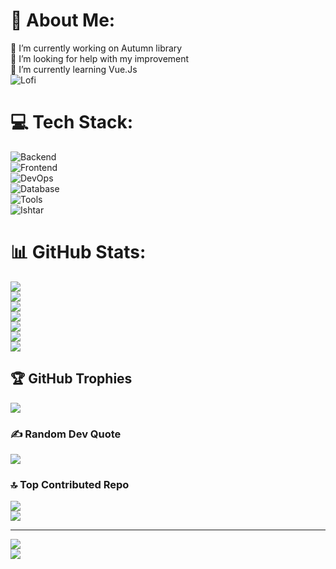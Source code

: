 # 💫 About Me:
🔭 I’m currently working on Autumn library<br/>
🤝 I’m looking for help with my improvement<br/>
🌱 I’m currently learning Vue.Js<br/>
![Lofi](https://user-images.githubusercontent.com/74038190/212750155-3ceddfbd-19d3-40a3-87af-8d329c8323c4.gif)<br/>
# 💻 Tech Stack:
![Backend](https://github-readme-tech-stack.vercel.app/api/cards?title=Backend&lineCount=1&theme=tokyonight&line1=dotnet%2C.NET%2C512BD4%3Bpython%2CPYTHON%2C3776AB%3Bcplusplus%2CC%2B%2B%2C00599C%3BJAVA%2CJAVA%2Cffffff%3B)<br/>
![Frontend](https://github-readme-tech-stack.vercel.app/api/cards?title=Frontend&lineCount=1&theme=tokyonight&line1=javascript%2CJS%2CF7DF1E%3Bvuedotjs%2CVue.js%2C4FC08D%3Bblazor%2CBlazor%2C512BD4%3Bhtml5%2CHTML%2CE34F26%3Bcss3%2CCSS%2C1572B6%3B)<br/>
![DevOps](https://github-readme-tech-stack.vercel.app/api/cards?title=DevOps&lineCount=1&theme=tokyonight&line1=nginx%2CNGINX%2C009639%3Bdocker%2CDocker%2C2496ED%3Bkubernetes%2CKubernetes%2C326CE5%3B)<br/>
![Database](https://github-readme-tech-stack.vercel.app/api/cards?title=Database&lineCount=1&theme=tokyonight&line1=postgresql%2Cpostgresql%2C4169E1%3Bmariadb%2Cmariadb%2C003545%3Bmysql%2Cmysql%2C4479A1%3B)<br/>
![Tools](https://github-readme-tech-stack.vercel.app/api/cards?title=Tools&lineCount=4&theme=tokyonight&line1=nginxproxymanager%2CNPM%2CF15833%3Bportainer%2Cportainer%2C13BEF9%3Bcloudflare%2Ccloudflare%2CF38020%3Bgit%2Cgit%2CF05032%3B&line2=elastic%2Celastic%2C005571%3Bredis%2Credis%2CFF4438%3Bcaddy%2Ccaddy%2C1F88C0%3Bminio%2Cminio%2CC72E49%3B&line3=figma%2Cfigma%2CF24E1E%3Bgitea%2Cgitea%2C609926%3Bpostman%2Cpostman%2CFF6C37%3Bopensearch%2Copensearch%2C005EB8%3B&line4=swagger%2Cswagger%2C85EA2D%3Binsomnia%2Cinsomnia%2C4000BF%3Btermius%2Ctermius%2C000000%3B)<br/>
![Ishtar](https://media1.tenor.com/m/jLlLjN5ZlJUAAAAd/fate-grand-order-babylonia-ishtar.gif)<br/>
# 📊 GitHub Stats:
![](https://github-profile-summary-cards.vercel.app/api/cards/profile-details?username=elar1s&theme=tokyonight)<br/>
![](https://github-readme-stats.vercel.app/api?username=elar1s&theme=tokyonight&hide_border=true&include_all_commits=true&count_private=true)<br/>
![](https://github-profile-summary-cards.vercel.app/api/cards/repos-per-language?username=elar1s&theme=tokyonight&exclude=)<br/>
![](https://github-profile-summary-cards.vercel.app/api/cards/most-commit-language?username=elar1s&theme=tokyonight&exclude=)<br/>
![](https://github-readme-streak-stats.herokuapp.com/?user=elar1s&theme=tokyonight&hide_border=true)<br/>
![](https://github-readme-stats.vercel.app/api/top-langs/?username=elar1s&theme=tokyonight&hide_border=true&include_all_commits=true&count_private=true&layout=compact)<br/>
![](https://media1.tenor.com/m/gKgsJGgyAFcAAAAd/fate-grand-order-babylonia-ereshkigal.gif)<br/>
## 🏆 GitHub Trophies
![](https://github-profile-trophy.vercel.app/?username=elar1s&theme=radical&no-frame=true&no-bg=true&margin-w=4)<br/>

### ✍️ Random Dev Quote
![](https://quotes-github-readme.vercel.app/api?type=horizontal&theme=tokyonight)<br/>
### 🔝 Top Contributed Repo
![](https://github-contributor-stats.vercel.app/api?username=elar1s&limit=5&theme=tokyonight&combine_all_yearly_contributions=true&hide_border=true)<br/>
![](https://media1.tenor.com/m/nSVlWnDEsmAAAAAd/ereshkigal-fate.gif)

---
[![](https://visitcount.itsvg.in/api?id=elar1s&icon=0&color=0)](https://visitcount.itsvg.in)</br>
![](https://media1.tenor.com/m/G_qdw_lTlOUAAAAd/shees.gif)
<!-- Proudly created with GPRM ( https://gprm.itsvg.in ) -->
